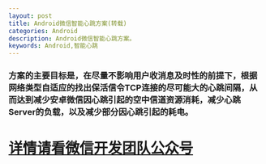 ```yaml
---
layout: post
title: Android微信智能心跳方案(转载)
categories: Android
description: Android微信智能心跳方案。
keywords: Android,智能心跳
---
```


### 方案的主要目标是，在尽量不影响用户收消息及时性的前提下，根据网络类型自适应的找出保活信令TCP连接的尽可能大的心跳间隔，从而达到减少安卓微信因心跳引起的空中信道资源消耗，减少心跳Server的负载，以及减少部分因心跳引起的耗电。

# [详情请看微信开发团队公众号](https://mp.weixin.qq.com/s?__biz=MzAwNDY1ODY2OQ==&mid=207243549&idx=1&sn=4ebe4beb8123f1b5ab58810ac8bc5994&scene=1&key=dffc561732c22651a7a551503a3e34117fa2cfa4d0eabcfb2a8974dbc8bb9e038324ec7286885b7e855b9272585eee44&ascene=0&uin=MjMyNzA5NjUwMA%3D%3D&devicetype=iMac+MacBookPro11%2C1+OSX+OSX+10.10.5+build(14F27)&version=11020113&pass_ticket=ka0fho%2BQmBJa%2FIrVUZ%2B%2F5D9jGw1RgvUIpCZINFEgomTDYSrSKYrIIGZRgS%2BwFBFP)
